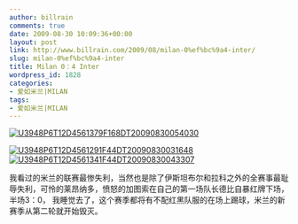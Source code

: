 ```yaml
---
author: billrain
comments: true
date: 2009-08-30 10:09:36+00:00
layout: post
link: http://www.billrain.com/2009/08/milan-0%ef%bc%9a4-inter/
slug: milan-0%ef%bc%9a4-inter
title: Milan 0：4 Inter
wordpress_id: 1828
categories:
- 爱如米兰|MILAN
tags:
- 爱如米兰|MILAN
---
```


[![U3948P6T12D4561379F168DT20090830054030](http://www.billrain.com/wp-content/uploads/2009/08/U3948P6T12D4561379F168DT20090830054030_thumb.jpg)](http://www.billrain.com/wp-content/uploads/2009/08/U3948P6T12D4561379F168DT20090830054030.jpg)

 

[![U3948P6T12D4561291F44DT20090830031648](http://www.billrain.com/wp-content/uploads/2009/08/U3948P6T12D4561291F44DT20090830031648_thumb.jpg)](http://www.billrain.com/wp-content/uploads/2009/08/U3948P6T12D4561291F44DT20090830031648.jpg) [![U3948P6T12D4561341F44DT20090830043307](http://www.billrain.com/wp-content/uploads/2009/08/U3948P6T12D4561341F44DT20090830043307_thumb.jpg)](http://www.billrain.com/wp-content/uploads/2009/08/U3948P6T12D4561341F44DT20090830043307.jpg)

 

我看过的米兰的联赛最惨失利，当然也是除了伊斯坦布尔和拉科之外的全赛事最耻辱失利，可怜的莱昂纳多，愤怒的加图索在自己的第一场队长德比自暴红牌下场，半场3：0， 我睡觉去了，这个赛季都将有不配红黑队服的在场上踢球，米兰的新赛季从第二轮就开始毁灭。
